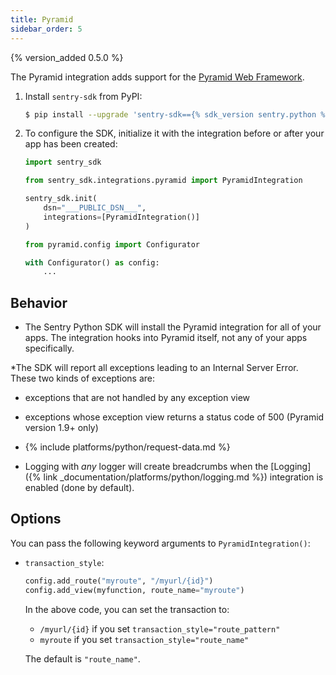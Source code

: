 ```yaml
---
title: Pyramid
sidebar_order: 5
---
```


{% version_added 0.5.0 %}

<!-- WIZARD -->
The Pyramid integration adds support for the [Pyramid Web
Framework](https://trypyramid.com/).

1. Install `sentry-sdk` from PyPI:

    ```bash
    $ pip install --upgrade 'sentry-sdk=={% sdk_version sentry.python %}'
    ```

2. To configure the SDK, initialize it with the integration before or after your app has been created:

    ```python
    import sentry_sdk

    from sentry_sdk.integrations.pyramid import PyramidIntegration

    sentry_sdk.init(
        dsn="___PUBLIC_DSN___",
        integrations=[PyramidIntegration()]
    )

    from pyramid.config import Configurator

    with Configurator() as config:
        ...
    ```

<!-- TODO-ADD-VERIFICATION-EXAMPLE -->
<!-- ENDWIZARD -->

## Behavior

* The Sentry Python SDK will install the Pyramid integration for all of your apps. The integration hooks into Pyramid itself, not any of your apps specifically.

*The SDK will report all exceptions leading to an Internal Server Error. These two kinds of exceptions are:

  * exceptions that are not handled by any exception view
  * exceptions whose exception view returns a status code of 500 (Pyramid version 1.9+ only)

* {% include platforms/python/request-data.md %}

* Logging with *any* logger will create breadcrumbs when
  the [Logging]({% link _documentation/platforms/python/logging.md %})
  integration is enabled (done by default).

## Options

You can pass the following keyword arguments to `PyramidIntegration()`:

* `transaction_style`:

  ```python
  config.add_route("myroute", "/myurl/{id}")
  config.add_view(myfunction, route_name="myroute")
  ```

  In the above code, you can set the transaction to:

  * `/myurl/{id}` if you set `transaction_style="route_pattern"`
  * `myroute` if you set `transaction_style="route_name"`

  The default is `"route_name"`.
